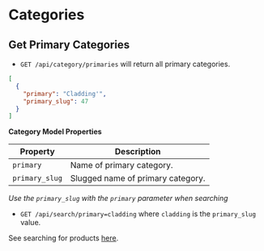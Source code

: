 Categories
==========

Get Primary Categories
----------------------

 - `GET /api/category/primaries` will return all primary categories.
 
```json
[
  {
    "primary": "Cladding'",
    "primary_slug": 47
  }
]
```

**Category Model Properties**

| Property | Description |
| -------- | ------------ |
| `primary` | Name of primary category.|
| `primary_slug` | Slugged name of primary category.|

*Use the `primary_slug` with the `primary` parameter when searching*
 
 - `GET /api/search/primary=cladding` where `cladding` is the `primary_slug` value.
 
See searching for products [here](search.md).
 


